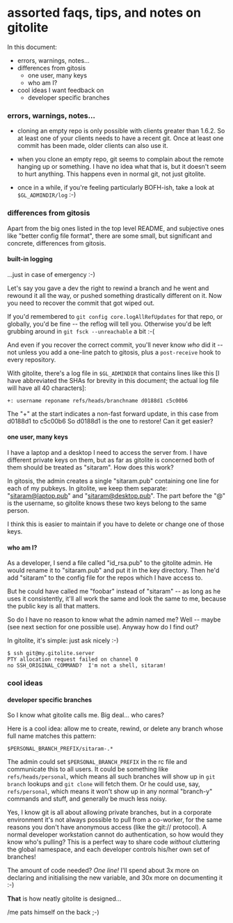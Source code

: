 # assorted faqs, tips, and notes on gitolite

In this document:

  * errors, warnings, notes...
  * differences from gitosis
      * one user, many keys
      * who am I?
  * cool ideas I want feedback on
      * developer specific branches

### errors, warnings, notes...

  * cloning an empty repo is only possible with clients greater than 1.6.2.
    So at least one of your clients needs to have a recent git.  Once at least
    one commit has been made, older clients can also use it.

  * when you clone an empty repo, git seems to complain about the remote
    hanging up or something.  I have no idea what that is, but it doesn't seem
    to hurt anything.  This happens even in normal git, not just gitolite.

  * once in a while, if you're feeling particularly BOFH-ish, take a look at
    `$GL_ADMINDIR/log` :-)

### differences from gitosis

Apart from the big ones listed in the top level README, and subjective ones
like "better config file format", there are some small, but significant and
concrete, differences from gitosis.

#### built-in logging

...just in case of emergency :-)

Let's say you gave a dev the right to rewind a branch and he went and rewound
it all the way, or pushed something drastically different on it.  Now you need
to recover the commit that got wiped out.

If you'd remembered to `git config core.logAllRefUpdates` for that repo, or
globally, you'd be fine -- the reflog will tell you.  Otherwise you'd be left
grubbing around in `git fsck --unreachable` a bit :-(

And even if you recover the correct commit, you'll never know *who* did it --
not unless you add a one-line patch to gitosis, plus a `post-receive` hook to
every repository.

With gitolite, there's a log file in `$GL_ADMINDIR` that contains lines like
this [I have abbreviated the SHAs for brevity in this document; the actual log
file will have all 40 characters]:

    +: username reponame refs/heads/branchname d0188d1 c5c00b6

The "+" at the start indicates a non-fast forward update, in this case from
d0188d1 to c5c00b6  So d0188d1 is the one to restore!  Can it get easier?

#### one user, many keys

I have a laptop and a desktop I need to access the server from.  I have
different private keys on them, but as far as gitolite is concerned both of
them should be treated as "sitaram".  How does this work?

In gitosis, the admin creates a single "sitaram.pub" containing one line for
each of my pubkeys.  In gitolite, we keep them separate: "sitaram@laptop.pub"
and "sitaram@desktop.pub".  The part before the "@" is the username, so
gitolite knows these two keys belong to the same person.

I think this is easier to maintain if you have to delete or change one of
those keys.

#### who am I?

As a developer, I send a file called "id_rsa.pub" to the gitolite admin.  He
would rename it to "sitaram.pub" and put it in the key directory.  Then he'd
add "sitaram" to the config file for the repos which I have access to.

But he could have called me "foobar" instead of "sitaram" -- as long as he
uses it consistently, it'll all work the same and look the same to me, because
the public key is all that matters.

So do I have no reason to know what the admin named me?  Well -- maybe (see
next section for one possible use).  Anyway how do I find out?

In gitolite, it's simple: just ask nicely :-)

    $ ssh git@my.gitolite.server
    PTY allocation request failed on channel 0
    no SSH_ORIGINAL_COMMAND?  I'm not a shell, sitaram!

### cool ideas

#### developer specific branches

So I know what gitolite calls me.  Big deal... who cares?

Here is a cool idea: allow me to create, rewind, or delete any branch whose
full name matches this pattern:

    $PERSONAL_BRANCH_PREFIX/sitaram-.*

The admin could set `$PERSONAL_BRANCH_PREFIX` in the rc file and communicate
this to all users.  It could be something like `refs/heads/personal`, which
means all such branches will show up in `git branch` lookups and `git clone`
will fetch them.  Or he could use, say, `refs/personal`, which means it won't
show up in any normal "branch-y" commands and stuff, and generally be much
less noisy.

Yes, I know git is all about allowing private branches, but in a corporate
environment it's not always possible to pull from a co-worker, for the same
reasons you don't have anonymous access (like the git:// protocol).  A normal
developer workstation cannot do authentication, so how would they know who's
pulling?  This is a perfect way to share code *without* cluttering the global
namespace, and each developer controls his/her own set of branches!

The amount of code needed?  *One line!*  I'll spend about 3x more on declaring
and initialising the new variable, and 30x more on documenting it :-)

**That** is how neatly gitolite is designed...

/me pats himself on the back ;-)
